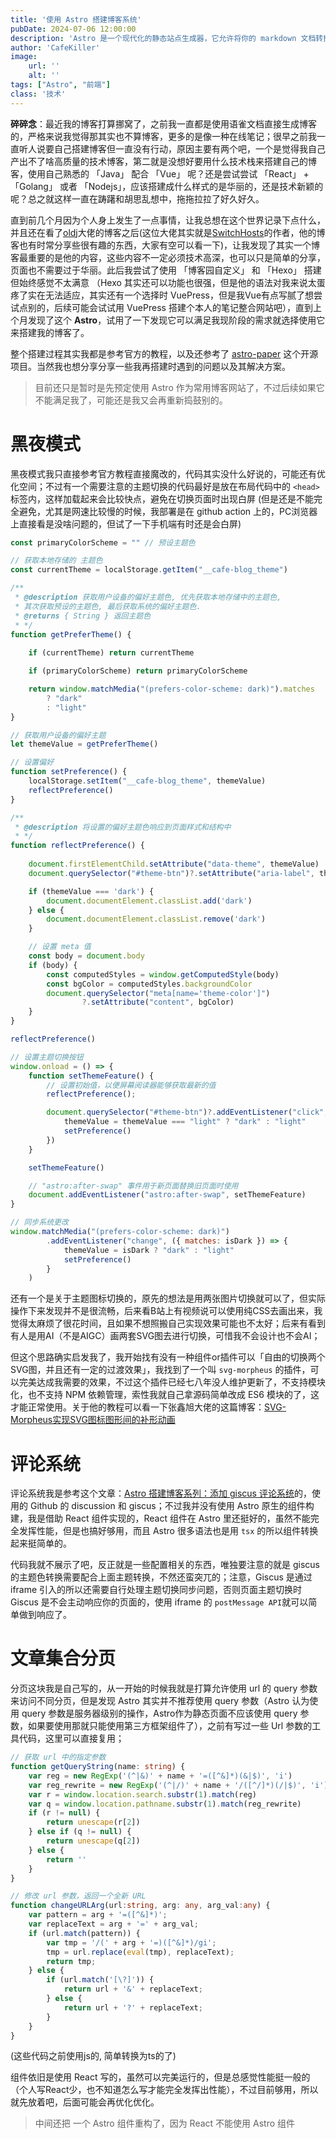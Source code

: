 ```yaml
---
title: '使用 Astro 搭建博客系统'
pubDate: 2024-07-06 12:00:00
description: 'Astro 是一个现代化的静态站点生成器，它允许将你的 markdown 文档转换为网页，同时还支持与各种第三方组件配合，帮助我们搭建一个炫酷的静态网站。'
author: 'CafeKiller'
image:
    url: ''
    alt: ''
tags: ["Astro", "前端"]
class: '技术'
---
```


__碎碎念__：最近我的博客打算挪窝了，之前我一直都是使用语雀文档直接生成博客的，严格来说我觉得那其实也不算博客，更多的是像一种在线笔记；很早之前我一直听人说要自己搭建博客但一直没有行动，原因主要有两个吧，一个是觉得我自己产出不了啥高质量的技术博客，第二就是没想好要用什么技术栈来搭建自己的博客，使用自己熟悉的 「Java」 配合 「Vue」 呢？还是尝试尝试 「React」 + 「Golang」 或者 「Nodejs」，应该搭建成什么样式的是华丽的，还是技术新颖的呢？总之就这样一直在踌躇和胡思乱想中，拖拖拉拉了好久好久。

直到前几个月因为个人身上发生了一点事情，让我总想在这个世界记录下点什么，并且还在看了[oldj](https://oldj.net/)大佬的博客之后<small-text>(这位大佬其实就是[SwitchHosts](https://github.com/oldj/SwitchHosts)的作者，他的博客也有时常分享些很有趣的东西，大家有空可以看一下)</small-text>，让我发现了其实一个博客最重要的是他的内容，这些内容不一定必须技术高深，也可以只是简单的分享，页面也不需要过于华丽。此后我尝试了使用 「博客园自定义」 和 「Hexo」 搭建但始终感觉不太满意 <small-text>（Hexo 其实还可以功能也很强，但是他的语法对我来说太蛋疼了实在无法适应，其实还有一个选择时 VuePress，但是我Vue有点写腻了想尝试点别的，后续可能会试试用 VuePress 搭建个本人的笔记整合网站吧）</small-text>，直到上个月发现了这个 __Astro__，试用了一下发现它可以满足我现阶段的需求就选择使用它来搭建我的博客了。

整个搭建过程其实我都是参考官方的教程，以及还参考了 [astro-paper](https://github.com/satnaing/astro-paper) 这个开源项目。当然我也想分享分享一些我再搭建时遇到的问题以及其解决方案。

> 目前还只是暂时是先预定使用 Astro 作为常用博客网站了，不过后续如果它不能满足我了，可能还是我又会再重新捣鼓别的。

# 黑夜模式

黑夜模式我只直接参考官方教程直接魔改的，代码其实没什么好说的，可能还有优化空间；不过有一个需要注意的主题切换的代码最好是放在布局代码中的 `<head>` 标签内，这样加载起来会比较快点，避免在切换页面时出现白屏 <small-text>(但是还是不能完全避免，尤其是网速比较慢的时候，我部署是在 github action 上的，PC浏览器上直接看是没啥问题的，但试了一下手机端有时还是会白屏)</small-text>

```javascript
const primaryColorScheme = "" // 预设主题色

// 获取本地存储的 主题色
const currentTheme = localStorage.getItem("__cafe-blog_theme")

/**
 * @description 获取用户设备的偏好主题色, 优先获取本地存储中的主题色,
 * 其次获取预设的主题色, 最后获取系统的偏好主题色.
 * @returns { String } 返回主题色
 * */ 
function getPreferTheme() {
    
    if (currentTheme) return currentTheme

    if (primaryColorScheme) return primaryColorScheme

    return window.matchMedia("(prefers-color-scheme: dark)").matches
        ? "dark"
        : "light"
}

// 获取用户设备的偏好主题
let themeValue = getPreferTheme()

// 设置偏好
function setPreference() {
    localStorage.setItem("__cafe-blog_theme", themeValue)
    reflectPreference()
}

/**
 * @description 将设置的偏好主题色响应到页面样式和结构中
 * */ 
function reflectPreference() {
    
    document.firstElementChild.setAttribute("data-theme", themeValue)
    document.querySelector("#theme-btn")?.setAttribute("aria-label", themeValue)

    if (themeValue === 'dark') {
        document.documentElement.classList.add('dark')
    } else {
        document.documentElement.classList.remove('dark')
    }

    // 设置 meta 值
    const body = document.body
    if (body) {
        const computedStyles = window.getComputedStyle(body)
        const bgColor = computedStyles.backgroundColor
        document.querySelector("meta[name='theme-color']")
                ?.setAttribute("content", bgColor)
    }
}

reflectPreference()

// 设置主题切换按钮
window.onload = () => {
    function setThemeFeature() {
        // 设置初始值，以便屏幕阅读器能够获取最新的值
        reflectPreference();

        document.querySelector("#theme-btn")?.addEventListener("click", () => {
            themeValue = themeValue === "light" ? "dark" : "light"            
            setPreference()
        })
    }

    setThemeFeature()

    // "astro:after-swap" 事件用于新页面替换旧页面时使用
    document.addEventListener("astro:after-swap", setThemeFeature)
}

// 同步系统更改
window.matchMedia("(prefers-color-scheme: dark)")
        .addEventListener("change", ({ matches: isDark }) => {  
            themeValue = isDark ? "dark" : "light"
            setPreference()
        }
    )
```

还有一个是关于主题图标切换的，原先的想法是用两张图片切换就可以了，但实际操作下来发现并不是很流畅，后来看B站上有视频说可以使用纯CSS去画出来，我觉得太麻烦了很花时间，且如果不想照搬自己实现效果可能也不太好；后来有看到有人是用AI（不是AIGC）画两套SVG图去进行切换，可惜我不会设计也不会AI；

但这个思路确实启发我了，我开始找有没有一种组件or插件可以「自由的切换两个SVG图，并且还有一定的过渡效果」，我找到了一个叫 `svg-morpheus` 的插件，可以完美达成我需要的效果，不过这个插件已经七八年没人维护更新了，不支持模块化，也不支持 NPM 依赖管理，索性我就自己拿源码简单改成 ES6 模块的了，这才能正常使用。关于他的教程可以看一下张鑫旭大佬的这篇博客：[SVG-Morpheus实现SVG图标图形间的补形动画](https://www.zhangxinxu.com/wordpress/2014/12/github-svg-morpheus-shape-path-free-transform/)

# 评论系统

评论系统我是参考这个文章：[Astro 搭建博客系列：添加 giscus 评论系统](https://www.jizhule.cn/posts/astro-%E6%90%AD%E5%BB%BA%E5%8D%9A%E5%AE%A2%E7%B3%BB%E5%88%97%E6%B7%BB%E5%8A%A0-giscus-%E8%AF%84%E8%AE%BA%E7%B3%BB%E7%BB%9F)的，使用的 Github 的 discussion  和 giscus；不过我并没有使用 Astro 原生的组件构建，我是借助 React 组件实现的，React 组件在 Astro 里还挺好的，虽然不能完全发挥性能，但是也搞好够用，而且 Astro 很多语法也是用 `tsx` 的所以组件转换起来挺简单的。

代码我就不展示了吧，反正就是一些配置相关的东西，唯独要注意的就是 giscus 的主题色转换需要配合上面主题转换，不然还蛮突兀的；注意，Giscus 是通过 iframe 引入的所以还需要自行处理主题切换同步问题，否则页面主题切换时 Giscus 是不会主动响应你的页面的，使用 iframe 的 `postMessage API`就可以简单做到响应了。

# 文章集合分页

分页这块我是自己写的，从一开始的时候我就是打算允许使用 url 的 query 参数来访问不同分页，但是发现 Astro 其实并不推荐使用 query 参数（Astro 认为使用 query 参数是服务器级别的操作，Astro作为静态页面不应该使用 query 参数，如果要使用那就只能使用第三方框架组件了），之前有写过一些 Url 参数的工具代码，这里可以直接复用；

```typescript
// 获取 url 中的指定参数
function getQueryString(name: string) {
    var reg = new RegExp('(^|&)' + name + '=([^&]*)(&|$)', 'i')
    var reg_rewrite = new RegExp('(^|/)' + name + '/([^/]*)(/|$)', 'i')
    var r = window.location.search.substr(1).match(reg)
    var q = window.location.pathname.substr(1).match(reg_rewrite)
    if (r != null) {
        return unescape(r[2])
    } else if (q != null) {
        return unescape(q[2])
    } else {
        return ''
    }
}

// 修改 url 参数，返回一个全新 URL
function changeURLArg(url:string, arg: any, arg_val:any) {
    var pattern = arg + '=([^&]*)';
    var replaceText = arg + '=' + arg_val;
    if (url.match(pattern)) {
        var tmp = '/(' + arg + '=)([^&]*)/gi';
        tmp = url.replace(eval(tmp), replaceText);
        return tmp;
    } else {
        if (url.match('[\?]')) {
            return url + '&' + replaceText;
        } else {
            return url + '?' + replaceText;
        }
    }
}
```

<ima-desc>(这些代码之前使用js的, 简单转换为ts的了)</img-desc>

组件依旧是使用 React 写的，虽然可以完美运行的，但是总感觉性能挺一般的（个人写React少，也不知道怎么写才能完全发挥出性能），不过目前够用，所以就先放着吧，后面可能会再优化优化。

> 中间还把 一个 Astro 组件重构了，因为 React 不能使用 Astro 组件